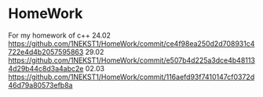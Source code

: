 # HomeWork
For my homework of c++
24.02
https://github.com/1NEKST1/HomeWork/commit/ce4f98ea250d2d708931c4722e4d4b2057595863
29.02
https://github.com/1NEKST1/HomeWork/commit/e507b4d225a3dce4b481134d29b44c8d3a4abc2e
02.03
https://github.com/1NEKST1/HomeWork/commit/116aefd93f7410147cf0372d46d79a80573efb8a
